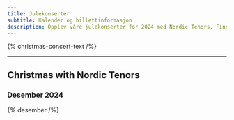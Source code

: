 ```yaml
---
title: Julekonserter
subtitle: Kalender og billettinformasjon
description: Opplev våre julekonserter for 2024 med Nordic Tenors. Finn datoer i kalenderen og kjøp billetter for en uforglemmelig juleopplevelse.
---
```


{% christmas-concert-text /%}

---

## Christmas with Nordic Tenors

### Desember 2024

{% desember /%}
